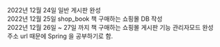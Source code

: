 2022년 12월 24일 일반 게시판 완성 <br>
2022년 12월 25일 shop_book 책 구매하는 쇼핑몰 DB 작성 <br>
2022년 12월 26일 ~ 27일 까지 책 구매하는 쇼핑몰 게시판 기능 관리자모드 완성 <br>
주소 url 때문에 Spring 을 공부하기로 함.
